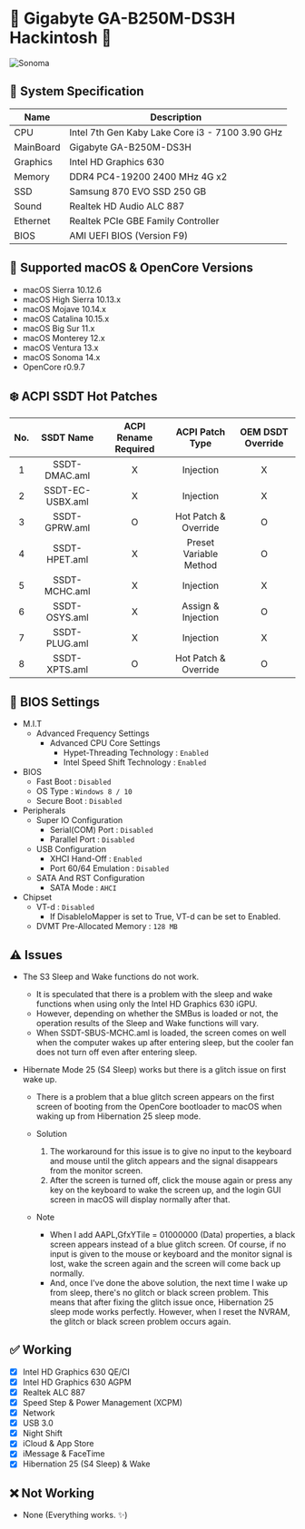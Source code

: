 # 🍧 Gigabyte GA-B250M-DS3H Hackintosh 🍦

![Sonoma](https://github.com/lshbluesky/OC-GA-B250M-DS3H-Hackintosh/assets/61459016/bb3b4292-0f14-4306-ad6b-a2fb392218e9)

## 🌿 System Specification
| Name | Description |
| - | - |
| CPU | Intel 7th Gen Kaby Lake Core i3 - 7100 3.90 GHz |
| MainBoard | Gigabyte GA-B250M-DS3H |
| Graphics | Intel HD Graphics 630 |
| Memory | DDR4 PC4-19200 2400 MHz 4G x2 |
| SSD | Samsung 870 EVO SSD 250 GB |
| Sound | Realtek HD Audio ALC 887 |
| Ethernet | Realtek PCIe GBE Family Controller |
| BIOS | AMI UEFI BIOS (Version F9) |

## 🍃 Supported macOS & OpenCore Versions
- macOS Sierra 10.12.6
- macOS High Sierra 10.13.x
- macOS Mojave 10.14.x
- macOS Catalina 10.15.x
- macOS Big Sur 11.x
- macOS Monterey 12.x
- macOS Ventura 13.x
- macOS Sonoma 14.x
- OpenCore r0.9.7

## ❄️ ACPI SSDT Hot Patches
| No. | SSDT Name | ACPI Rename Required | ACPI Patch Type | OEM DSDT Override |
|:-:|:-:|:-:|:-:|:-:|
| 1 | SSDT-DMAC.aml | X | Injection | X |
| 2 | SSDT-EC-USBX.aml | X | Injection | X |
| 3 | SSDT-GPRW.aml | O | Hot Patch & Override | O |
| 4 | SSDT-HPET.aml | X | Preset Variable Method | O |
| 5 | SSDT-MCHC.aml | X | Injection | X |
| 6 | SSDT-OSYS.aml | X | Assign & Injection | O |
| 7 | SSDT-PLUG.aml | X | Injection | X |
| 8 | SSDT-XPTS.aml | O | Hot Patch & Override | O |

## 🍁 BIOS Settings
- M.I.T
  - Advanced Frequency Settings
    - Advanced CPU Core Settings
      - Hypet-Threading Technology : `Enabled`
      - Intel Speed Shift Technology : `Enabled`
- BIOS
  - Fast Boot : `Disabled`
  - OS Type : `Windows 8 / 10`
  - Secure Boot : `Disabled`
- Peripherals
  - Super IO Configuration
    - Serial(COM) Port : `Disabled`
    - Parallel Port : `Disabled`
  - USB Configuration
    - XHCI Hand-Off : `Enabled`
    - Port 60/64 Emulation : `Disabled`
  - SATA And RST Configuration
    - SATA Mode : `AHCI`
- Chipset
  - VT-d : `Disabled`
    - If DisableIoMapper is set to True, VT-d can be set to Enabled.
  - DVMT Pre-Allocated Memory : `128 MB`

## ⚠️ Issues
- The S3 Sleep and Wake functions do not work.
  - It is speculated that there is a problem with the sleep and wake functions when using only the Intel HD Graphics 630 iGPU.
  - However, depending on whether the SMBus is loaded or not, the operation results of the Sleep and Wake functions will vary.
  - When SSDT-SBUS-MCHC.aml is loaded, the screen comes on well when the computer wakes up after entering sleep, but the cooler fan does not turn off even after entering sleep.

- Hibernate Mode 25 (S4 Sleep) works but there is a glitch issue on first wake up.
  - There is a problem that a blue glitch screen appears on the first screen of booting from the OpenCore bootloader to macOS when waking up from Hibernation 25 sleep mode.

  - Solution
    1. The workaround for this issue is to give no input to the keyboard and mouse until the glitch appears and the signal disappears from the monitor screen.
    2. After the screen is turned off, click the mouse again or press any key on the keyboard to wake the screen up, and the login GUI screen in macOS will display normally after that.

  - Note
    - When I add AAPL,GfxYTile = 01000000 (Data) properties, a black screen appears instead of a blue glitch screen. Of course, if no input is given to the mouse or keyboard and the monitor signal is lost, wake the screen again and the screen will come back up normally.
    - And, once I've done the above solution, the next time I wake up from sleep, there's no glitch or black screen problem. This means that after fixing the glitch issue once, Hibernation 25 sleep mode works perfectly. However, when I reset the NVRAM, the glitch or black screen problem occurs again.

## ✅ Working
- [X] Intel HD Graphics 630 QE/CI
- [X] Intel HD Graphics 630 AGPM
- [X] Realtek ALC 887
- [X] Speed Step & Power Management (XCPM)
- [X] Network
- [X] USB 3.0
- [X] Night Shift
- [X] iCloud & App Store
- [X] iMessage & FaceTime
- [X] Hibernation 25 (S4 Sleep) & Wake

## ❌ Not Working
- None (Everything works. ✨)

